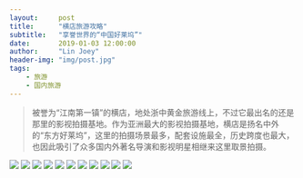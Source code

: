```yaml
---
layout:     post
title:      "横店旅游攻略"
subtitle:   "享誉世界的“中国好莱坞”"
date:       2019-01-03 12:00:00
author:     "Lin Joey"
header-img: "img/post.jpg"
tags:
    - 旅游
    - 国内旅游
---
```

>被誉为“江南第一镇”的横店，地处浙中黄金旅游线上，不过它最出名的还是那里的影视拍摄基地。作为亚洲最大的影视拍摄基地，横店是扬名中外的“东方好莱坞”，这里的拍摄场景最多，配套设施最全，历史跨度也最大，也因此吸引了众多国内外著名导演和影视明星相继来这里取景拍摄。

![](https://linjoey-image.oss-cn-beijing.aliyuncs.com/我是驴友-横店攻略_页面_01.jpg)
![](https://linjoey-image.oss-cn-beijing.aliyuncs.com/我是驴友-横店攻略_页面_02.jpg)
![](https://linjoey-image.oss-cn-beijing.aliyuncs.com/我是驴友-横店攻略_页面_03.jpg)
![](https://linjoey-image.oss-cn-beijing.aliyuncs.com/我是驴友-横店攻略_页面_04.jpg)
![](https://linjoey-image.oss-cn-beijing.aliyuncs.com/我是驴友-横店攻略_页面_05.jpg)
![](https://linjoey-image.oss-cn-beijing.aliyuncs.com/我是驴友-横店攻略_页面_06.jpg)
![](https://linjoey-image.oss-cn-beijing.aliyuncs.com/我是驴友-横店攻略_页面_07.jpg)
![](https://linjoey-image.oss-cn-beijing.aliyuncs.com/我是驴友-横店攻略_页面_08.jpg)
![](https://linjoey-image.oss-cn-beijing.aliyuncs.com/我是驴友-横店攻略_页面_09.jpg)
![](https://linjoey-image.oss-cn-beijing.aliyuncs.com/我是驴友-横店攻略_页面_10.jpg)
![](https://linjoey-image.oss-cn-beijing.aliyuncs.com/我是驴友-横店攻略_页面_11.jpg)
